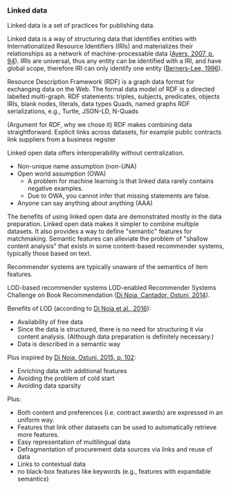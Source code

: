 ### Linked data

<!--
Linked data principles
Semantic web technologies
-->

Linked data is a set of practices for publishing data.

Linked data is a way of structuring data that identifies entities with Internationalized Resource Identifiers (IRIs) and materializes their relationships as a network of machine-processable data ([Ayers, 2007, p. 94](#Ayers2007)).
IRIs are universal, thus any entity can be identified with a IRI, and have global scope, therefore IRI can only identify one entity ([Berners-Lee, 1996](#BernersLee1996)).

Resource Description Framework (RDF) is a graph data format for exchanging data on the Web.
The formal data model of RDF is a directed labelled multi-graph. <!-- not necessarily bipartite -->
RDF statements: triples, subjects, predicates, objects
IRIs, blank nodes, literals, data types
Quads, named graphs
RDF serializations, e.g., Turtle, JSON-LD, N-Quads

(Argument for RDF, why we chose it)
RDF makes combining data straightforward.
Explicit links across datasets, for example public contracts link suppliers from a business register

Linked open data offers interoperability without centralization.

* Non-unique name assumption (non-UNA)
* Open world assumption (OWA)
  * A problem for machine learning is that linked data rarely contains negative examples.
  * Due to OWA, you cannot infer that missing statements are false.
* Anyone can say anything about anything (AAA)

<!-- ### Preliminaries
Minimal introductions to the topics covered in this thesis to enable comprehension of the further text.
* SPARQL
SPARQL is a query language for RDF data.
The syntax of SPARQL combines the syntax of Turtle with the syntax of SQL. (Even though it was only inspired by SQL.)
The syntax of graph patterns extends Turtle with variables. (Names prefixed either by `?` or `$`.)
-->

The benefits of using linked open data are demonstrated mostly in the data preparation.
Linked open data makes it simpler to combine multiple datasets.
It also provides a way to define "semantic" features for matchmaking.
Semantic features can alleviate the problem of "shallow content analysis" that exists in some content-based recommender systems, typically those based on text.

Recommender systems are typically unaware of the semantics of item features.

LOD-based recommender systems
LOD-enabled Recommender Systems Challenge on Book Recommendation ([Di Noia, Cantador, Ostuni, 2014](#DiNoia2014)).

Benefits of LOD (according to [Di Noia et al., 2016](#DiNoia2016)):

* Availability of free data
* Since the data is structured, there is no need for structuring it via content analysis. (Although data preparation is definitely necessary.)
* Data is described in a semantic way

Plus inspired by [Di Noia, Ostuni, 2015, p. 102](#DiNoia2015):

* Enriching data with additional features
* Avoiding the problem of cold start
* Avoiding data sparsity

Plus:

* Both content and preferences (i.e. contract awards) are expressed in an uniform way.
* Features that link other datasets can be used to automatically retrieve more features.
* Easy representation of multilingual data
* Defragmentation of procurement data sources via links and reuse of data 
* Links to contextual data
* no black-box features like keywords (e.g., features with expandable semantics)

